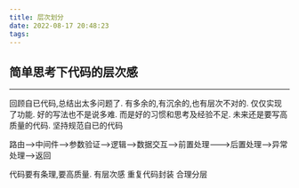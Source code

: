 ```yaml
---
title: 层次划分
date: 2022-08-17 20:48:23
tags:
---
```


## 简单思考下代码的层次感

---

回顾自已代码,总结出太多问题了.
有多余的,有沉余的,也有层次不对的.
仅仅实现了功能.
好的写法也不是说多难.
而是好的习惯和思考及经验不足.
未来还是要写高质量的代码.
坚持规范自已的代码

路由-->中间件-->参数验证-->逻辑-->数据交互-->前置处理--->后置处理-->异常处理-->返回

代码要有条理,要高质量.
有层次感
重复代码封装
合理分层



